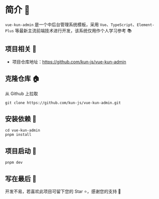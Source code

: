 # 简介 📃

`vue-kun-admin` 是一个中后台管理系统模板，采用 `Vue`、`TypeScript`、`Element-Plus` 等最新主流前端技术进行开发，该系统仅用作个人学习参考 📚

## 项目相关 🧭

- 项目仓库地址：https://github.com/kun-js/vue-kun-admin

## 克隆仓库 🏠

从 Github 上拉取

```
git clone https://github.com/kun-js/vue-kun-admin.git
```

## 安装依赖 🏀

```
cd vue-kun-admin
pnpm install
```

## 项目启动 🚀

```
pnpm dev
```

## 写在最后 💖

开发不易，若喜欢此项目可留下您的 Star ⭐，感谢您的支持 🙏
